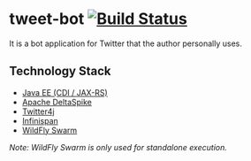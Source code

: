 # tweet-bot [![Build Status](https://travis-ci.org/kazuhira-r/tweet-bot.svg?branch=master)](https://travis-ci.org/kazuhira-r/tweet-bot)
It is a bot application for Twitter that the author personally uses.

## Technology Stack

* [Java EE (CDI / JAX-RS)](http://www.oracle.com/technetwork/java/javaee/overview/index.html)
* [Apache DeltaSpike](https://deltaspike.apache.org/)
* [Twitter4j](http://twitter4j.org/)
* [Infinispan](http://infinispan.org/)
* [WildFly Swarm](http://wildfly-swarm.io/)

*Note: WildFly Swarm is only used for standalone execution.*
